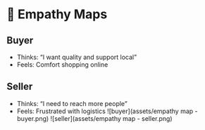 # 🧠 Empathy Maps

## Buyer
- Thinks: “I want quality and support local”
- Feels: Comfort shopping online

## Seller
- Thinks: “I need to reach more people”
- Feels: Frustrated with logistics
![buyer](assets/empathy map - buyer.png)
![seller](assets/empathy map - seller.png)
